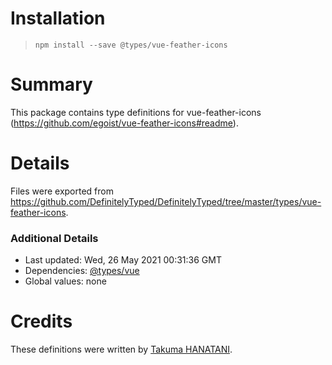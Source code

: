 # Installation
> `npm install --save @types/vue-feather-icons`

# Summary
This package contains type definitions for vue-feather-icons (https://github.com/egoist/vue-feather-icons#readme).

# Details
Files were exported from https://github.com/DefinitelyTyped/DefinitelyTyped/tree/master/types/vue-feather-icons.

### Additional Details
 * Last updated: Wed, 26 May 2021 00:31:36 GMT
 * Dependencies: [@types/vue](https://npmjs.com/package/@types/vue)
 * Global values: none

# Credits
These definitions were written by [Takuma HANATANI](https://github.com/potato4d).
